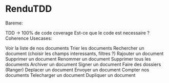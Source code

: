 # RenduTDD

Bareme:

TDD -> 100% de code coverage
Est-ce que le code est necessaire ?
Coherence
Usecases:

Voir la liste de nos documents
Trier les documents
Rechercher un document (choisir les champs interessants, filtres ?)
Rajouter un document
Supprimer un document
Renommer un document
Supprimer tous les documents
Archiver un document
Signer un document
Faire des dossiers (Ranger)
Deplacer un document
Envoyer un document
Compter nos documents
Telecharger un document
Dupliquer un document



